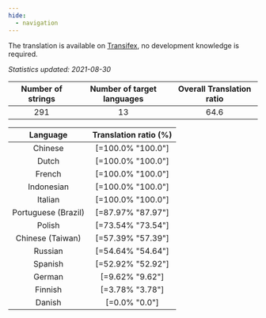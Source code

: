 ```yaml
---
hide:
  - navigation
---
```


<!--
DO NOT EDIT THIS FILE DIRECTLY.
It is generated automatically by transifex_stats.py in the scripts folder.
-->

The translation is available on [Transifex](https://www.transifex.com/quickosm/gui/), no development
knowledge is required.

*Statistics updated: 2021-08-30*

| Number of strings | Number of target languages | Overall Translation ratio |
|:-:|:-:|:-:|
291|13|64.6

| Language | Translation ratio (%) |
|:-:|:-:|
Chinese|[=100.0% "100.0"]|
Dutch|[=100.0% "100.0"]|
French|[=100.0% "100.0"]|
Indonesian|[=100.0% "100.0"]|
Italian|[=100.0% "100.0"]|
Portuguese (Brazil)|[=87.97% "87.97"]|
Polish|[=73.54% "73.54"]|
Chinese (Taiwan)|[=57.39% "57.39"]|
Russian|[=54.64% "54.64"]|
Spanish|[=52.92% "52.92"]|
German|[=9.62% "9.62"]|
Finnish|[=3.78% "3.78"]|
Danish|[=0.0% "0.0"]|

